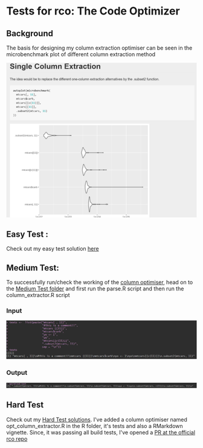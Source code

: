 # Tests for rco: The Code Optimizer

## Background

The basis for designing my column extraction optimiser can be seen in the microbenchmark plot of different column extraction method

![alt text](https://github.com/hinduBale/TextAnalysisBasics/blob/master/basis.PNG)

## Easy Test :

Check out my easy test solution [here](https://hindubale.github.io/rco_test/easy_test)

## Medium Test:

To successfully run/check the working of the [column optimiser](https://rpubs.com/IACCancu/462502), head on to the [Medium Test folder](https://github.com/hinduBale/rco_test/tree/master/Medium%20Test) and
first run the parse.R script and then run the column_extractor.R script

### Input

![alt text](https://github.com/hinduBale/rco_test/blob/master/Medium%20Test/input.PNG)

### Output


![alt text](https://github.com/hinduBale/rco_test/blob/master/Medium%20Test/output.PNG)

## Hard Test
 
 Check out my [Hard Test solutions](https://github.com/hinduBale/rco). I've added a column optimiser named opt_column_extractor.R in the R folder, it's tests and also a RMarkdown vignette. Since, it was passing all build tests, I've opened a [PR at the official rco repo](https://github.com/jcrodriguez1989/rco/pull/147)
